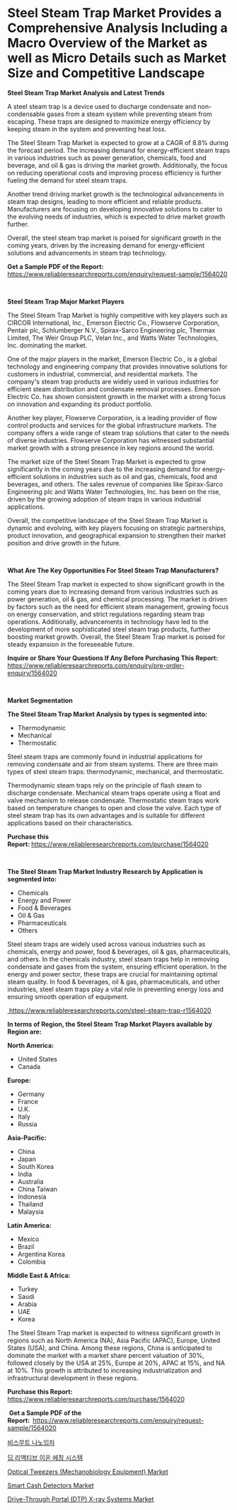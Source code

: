 <p><h1>Steel Steam Trap Market Provides a Comprehensive Analysis Including a Macro Overview of the Market as well as Micro Details such as Market Size and Competitive Landscape</h1></p><p><strong>Steel Steam Trap Market Analysis and Latest Trends</strong></p>
<p><p>A steel steam trap is a device used to discharge condensate and non-condensable gases from a steam system while preventing steam from escaping. These traps are designed to maximize energy efficiency by keeping steam in the system and preventing heat loss.</p><p>The Steel Steam Trap Market is expected to grow at a CAGR of 8.8% during the forecast period. The increasing demand for energy-efficient steam traps in various industries such as power generation, chemicals, food and beverage, and oil & gas is driving the market growth. Additionally, the focus on reducing operational costs and improving process efficiency is further fueling the demand for steel steam traps.</p><p>Another trend driving market growth is the technological advancements in steam trap designs, leading to more efficient and reliable products. Manufacturers are focusing on developing innovative solutions to cater to the evolving needs of industries, which is expected to drive market growth further.</p><p>Overall, the steel steam trap market is poised for significant growth in the coming years, driven by the increasing demand for energy-efficient solutions and advancements in steam trap technology.</p></p>
<p><strong>Get a Sample PDF of the Report:&nbsp;</strong> <a href="https://www.reliableresearchreports.com/enquiry/request-sample/1564020">https://www.reliableresearchreports.com/enquiry/request-sample/1564020</a></p>
<p>&nbsp;</p>
<p><strong>Steel Steam Trap Major Market Players</strong></p>
<p><p>The Steel Steam Trap Market is highly competitive with key players such as CIRCOR International, Inc., Emerson Electric Co., Flowserve Corporation, Pentair plc, Schlumberger N.V., Spirax-Sarco Engineering plc, Thermax Limited, The Weir Group PLC, Velan Inc., and Watts Water Technologies, Inc. dominating the market.</p><p>One of the major players in the market, Emerson Electric Co., is a global technology and engineering company that provides innovative solutions for customers in industrial, commercial, and residential markets. The company's steam trap products are widely used in various industries for efficient steam distribution and condensate removal processes. Emerson Electric Co. has shown consistent growth in the market with a strong focus on innovation and expanding its product portfolio.</p><p>Another key player, Flowserve Corporation, is a leading provider of flow control products and services for the global infrastructure markets. The company offers a wide range of steam trap solutions that cater to the needs of diverse industries. Flowserve Corporation has witnessed substantial market growth with a strong presence in key regions around the world.</p><p>The market size of the Steel Steam Trap Market is expected to grow significantly in the coming years due to the increasing demand for energy-efficient solutions in industries such as oil and gas, chemicals, food and beverages, and others. The sales revenue of companies like Spirax-Sarco Engineering plc and Watts Water Technologies, Inc. has been on the rise, driven by the growing adoption of steam traps in various industrial applications.</p><p>Overall, the competitive landscape of the Steel Steam Trap Market is dynamic and evolving, with key players focusing on strategic partnerships, product innovation, and geographical expansion to strengthen their market position and drive growth in the future.</p></p>
<p>&nbsp;</p>
<p><strong>What Are The Key Opportunities For Steel Steam Trap Manufacturers?</strong></p>
<p><p>The Steel Steam Trap market is expected to show significant growth in the coming years due to increasing demand from various industries such as power generation, oil & gas, and chemical processing. The market is driven by factors such as the need for efficient steam management, growing focus on energy conservation, and strict regulations regarding steam trap operations. Additionally, advancements in technology have led to the development of more sophisticated steel steam trap products, further boosting market growth. Overall, the Steel Steam Trap market is poised for steady expansion in the foreseeable future.</p></p>
<p><strong>Inquire or Share Your Questions If Any Before Purchasing This Report:</strong> <a href="https://www.reliableresearchreports.com/enquiry/pre-order-enquiry/1564020">https://www.reliableresearchreports.com/enquiry/pre-order-enquiry/1564020</a></p>
<p>&nbsp;</p>
<p><strong>Market Segmentation</strong></p>
<p><strong>The Steel Steam Trap Market Analysis by types is segmented into:</strong></p>
<p><ul><li>Thermodynamic</li><li>Mechanical</li><li>Thermostatic</li></ul></p>
<p><p>Steel steam traps are commonly found in industrial applications for removing condensate and air from steam systems. There are three main types of steel steam traps: thermodynamic, mechanical, and thermostatic. </p><p>Thermodynamic steam traps rely on the principle of flash steam to discharge condensate. Mechanical steam traps operate using a float and valve mechanism to release condensate. Thermostatic steam traps work based on temperature changes to open and close the valve. Each type of steel steam trap has its own advantages and is suitable for different applications based on their characteristics.</p></p>
<p><strong>Purchase this Report:&nbsp;</strong><a href="https://www.reliableresearchreports.com/purchase/1564020">https://www.reliableresearchreports.com/purchase/1564020</a></p>
<p>&nbsp;</p>
<p><strong>The Steel Steam Trap Market Industry Research by Application is segmented into:</strong></p>
<p><ul><li>Chemicals</li><li>Energy and Power</li><li>Food & Beverages</li><li>Oil & Gas</li><li>Pharmaceuticals</li><li>Others</li></ul></p>
<p><p>Steel steam traps are widely used across various industries such as chemicals, energy and power, food & beverages, oil & gas, pharmaceuticals, and others. In the chemicals industry, steel steam traps help in removing condensate and gases from the system, ensuring efficient operation. In the energy and power sector, these traps are crucial for maintaining optimal steam quality. In food & beverages, oil & gas, pharmaceuticals, and other industries, steel steam traps play a vital role in preventing energy loss and ensuring smooth operation of equipment.</p></p>
<p><a href="https://www.reliableresearchreports.com/steel-steam-trap-r1564020">&nbsp;https://www.reliableresearchreports.com/steel-steam-trap-r1564020</a></p>
<p><strong>In terms of Region, the Steel Steam Trap Market Players available by Region are:</strong></p>
<p>
    <p> <strong> North America: </strong>
        <ul>
            <li>United States</li>
            <li>Canada</li>
        </ul>
        </p> 
    <p> <strong> Europe: </strong>
        <ul>
            <li>Germany</li>
            <li>France</li>
            <li>U.K.</li>
            <li>Italy</li>
            <li>Russia</li>
        </ul>
        </p> 
    <p> <strong> Asia-Pacific: </strong>
        <ul>
            <li>China</li>
            <li>Japan</li>
            <li>South Korea</li>
            <li>India</li>
            <li>Australia</li>
            <li>China Taiwan</li>
            <li>Indonesia</li>
            <li>Thailand</li>
            <li>Malaysia</li>
        </ul>
        </p> 
    <p> <strong> Latin America: </strong>
        <ul>
            <li>Mexico</li>
            <li>Brazil</li>
            <li>Argentina Korea</li>
            <li>Colombia</li>
        </ul>
        </p> 
    <p> <strong> Middle East & Africa: </strong>
        <ul>
            <li>Turkey</li>
            <li>Saudi</li>
            <li>Arabia</li>
            <li>UAE</li>
            <li>Korea</li>
        </ul>
    </p>
    </p>
<p><p>The Steel Steam Trap market is expected to witness significant growth in regions such as North America (NA), Asia Pacific (APAC), Europe, United States (USA), and China. Among these regions, China is anticipated to dominate the market with a market share percent valuation of 30%, followed closely by the USA at 25%, Europe at 20%, APAC at 15%, and NA at 10%. This growth is attributed to increasing industrialization and infrastructural development in these regions.</p></p>
<p><strong>Purchase this Report: </strong><a href="https://www.reliableresearchreports.com/purchase/1564020">https://www.reliableresearchreports.com/purchase/1564020</a></p>
<p>&nbsp;<strong>Get a Sample PDF of the Report:&nbsp;&nbsp;</strong><a href="https://www.reliableresearchreports.com/enquiry/request-sample/1564020">https://www.reliableresearchreports.com/enquiry/request-sample/1564020</a></p>
<p><strong></strong></p>
<p><p><a href="https://github.com/tukangkrupk/Market-Research-Report-List-2/blob/main/478602769336.md">비스무트 나노입자</a></p><p><a href="https://github.com/mduzzalmduzzal601/Market-Research-Report-List-2/blob/main/413648569335.md">딥 리액티브 이온 에칭 시스템</a></p><p><a href="https://github.com/DeonteStanton2023/Market-Research-Report-List-2/blob/main/optical-tweezers-mechanobiology-equipment-market.md">Optical Tweezers (Mechanobiology Equipment) Market</a></p><p><a href="https://github.com/Glendatilghmankmgz0rbhwpy/Market-Research-Report-List-3/blob/main/smart-cash-detectors-market.md">Smart Cash Detectors Market</a></p><p><a href="https://github.com/dx0328/Market-Research-Report-List-4/blob/main/drive-through-portal-dtp-x-ray-systems-market.md">Drive-Through Portal (DTP) X-ray Systems Market</a></p></p>